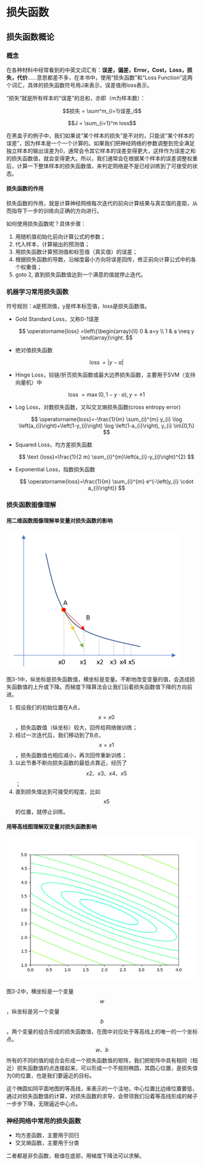 # 损失函数

## 损失函数概论

### 概念

在各种材料中经常看到的中英文词汇有：**误差，偏差，Error，Cost，Loss，损失，代价**......意思都差不多，在本书中，使用“损失函数”和“Loss Function”这两个词汇，具体的损失函数符号用J来表示，误差值用loss表示。

“损失”就是所有样本的“误差”的总和，亦即（m为样本数）：

$$损失 = \sum^m_{i=1}误差_i$$

$$J = \sum_{i=1}^m loss$$

在黑盒子的例子中，我们如果说“某个样本的损失”是不对的，只能说“某个样本的误差”，因为样本是一个一个计算的。如果我们把神经网络的参数调整到完全满足独立样本的输出误差为0，通常会令其它样本的误差变得更大，这样作为误差之和的损失函数值，就会变得更大。所以，我们通常会在根据某个样本的误差调整权重后，计算一下整体样本的损失函数值，来判定网络是不是已经训练到了可接受的状态。

#### 损失函数的作用

损失函数的作用，就是计算神经网络每次迭代的前向计算结果与真实值的差距，从而指导下一步的训练向正确的方向进行。

如何使用损失函数呢？具体步骤：

1. 用随机值初始化前向计算公式的参数；
2. 代入样本，计算输出的预测值；
3. 用损失函数计算预测值和标签值（真实值）的误差；
4. 根据损失函数的导数，沿梯度最小方向将误差回传，修正前向计算公式中的各个权重值；
5. goto 2, 直到损失函数值达到一个满意的值就停止迭代。

### 机器学习常用损失函数

符号规则：a是预测值，y是样本标签值，loss是损失函数值。

* Gold Standard Loss，又称0-1误差

  $$
  \operatorname{loss} =\left\{\begin{array}{ll}
  0 & a=y \\
  1 & a \neq y
  \end{array}\right.
  $$

* 绝对值损失函数

  $$
  \operatorname{loss}=|y-a|
  $$

* Hinge Loss，铰链/折页损失函数或最大边界损失函数，主要用于SVM（支持向量机）中

  $$
  \text { loss }=\max (0,1-y \cdot a), y=\pm 1
  $$

* Log Loss，对数损失函数，又叫交叉熵损失函数\(cross entropy error\)

  $$
  \operatorname{loss}=-\frac{1}{m} \sum_{i}^{m} y_{i} \log \left(a_{i}\right)+\left(1-y_{i}\right) \log \left(1-a_{i}\right), y_{i} \in\{0,1\}
  $$

* Squared Loss，均方差损失函数

  $$
  \text {loss}=\frac{1}{2 m} \sum_{i}^{m}\left(a_{i}-y_{i}\right)^{2}
  $$

* Exponential Loss，指数损失函数

  $$
  \operatorname{loss}=\frac{1}{m} \sum_{i}^{m} e^{-\left(y_{i} \cdot a_{i}\right)}
  $$

### 损失函数图像理解

#### 用二维函数图像理解单变量对损失函数的影响

![&#x56FE;3-1 &#x5355;&#x53D8;&#x91CF;&#x7684;&#x635F;&#x5931;&#x51FD;&#x6570;&#x56FE;](../.gitbook/assets/image%20%2866%29.png)

图3-1中，纵坐标是损失函数值，横坐标是变量。不断地改变变量的值，会造成损失函数值的上升或下降。而梯度下降算法会让我们沿着损失函数值下降的方向前进。

1. 假设我们的初始位置在A点，$$x=x0$$，损失函数值（纵坐标）较大，回传给网络做训练；
2. 经过一次迭代后，我们移动到了B点，$$x=x1$$，损失函数值也相应减小，再次回传重新训练；
3. 以此节奏不断向损失函数的最低点靠近，经历了$$x2、x3、x4、x5$$；
4. 直到损失值达到可接受的程度，比如$$x5$$的位置，就停止训练。

#### 用等高线图理解双变量对损失函数影响

![&#x56FE;3-2 &#x53CC;&#x53D8;&#x91CF;&#x7684;&#x635F;&#x5931;&#x51FD;&#x6570;&#x56FE;](../.gitbook/assets/image%20%2829%29.png)

图3-2中，横坐标是一个变量$$w$$，纵坐标是另一个变量$$b$$。两个变量的组合形成的损失函数值，在图中对应处于等高线上的唯一的一个坐标点。$$w、b$$所有的不同的值的组合会形成一个损失函数值的矩阵，我们把矩阵中具有相同（相近）损失函数值的点连接起来，可以形成一个不规则椭圆，其圆心位置，是损失值为0的位置，也是我们要逼近的目标。

这个椭圆如同平面地图的等高线，来表示的一个洼地，中心位置比边缘位置要低，通过对损失函数值的计算，对损失函数的求导，会带领我们沿着等高线形成的梯子一步步下降，无限逼近中心点。

### 神经网络中常用的损失函数

* 均方差函数，主要用于回归
* 交叉熵函数，主要用于分类

二者都是非负函数，极值在底部，用梯度下降法可以求解。

